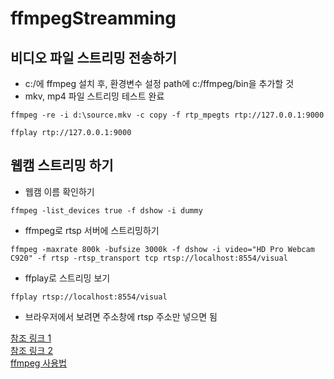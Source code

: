 # ffmpegStreamming

## 비디오 파일 스트리밍 전송하기  
- c:/에 ffmpeg 설치 후, 환경변수 설정 path에 c:/ffmpeg/bin을 추가할 것
- mkv, mp4 파일 스트리밍 테스트 완료  
```
ffmpeg -re -i d:\source.mkv -c copy -f rtp_mpegts rtp://127.0.0.1:9000
```
```
ffplay rtp://127.0.0.1:9000
```

## 웹캠 스트리밍 하기  
- 웹캠 이름 확인하기  
```
ffmpeg -list_devices true -f dshow -i dummy  
```
- ffmpeg로 rtsp 서버에 스트리밍하기  
```
ffmpeg -maxrate 800k -bufsize 3000k -f dshow -i video="HD Pro Webcam C920" -f rtsp -rtsp_transport tcp rtsp://localhost:8554/visual
```
- ffplay로 스트리밍 보기  
```
ffplay rtsp://localhost:8554/visual
```
- 브라우저에서 보려면 주소창에 rtsp 주소만 넣으면 됨  


[참조 링크 1](https://icodebroker.tistory.com/6350)  
[참조 링크 2](https://realapril.tistory.com/41)  
[ffmpeg 사용법](https://peche326.tistory.com/58)   
